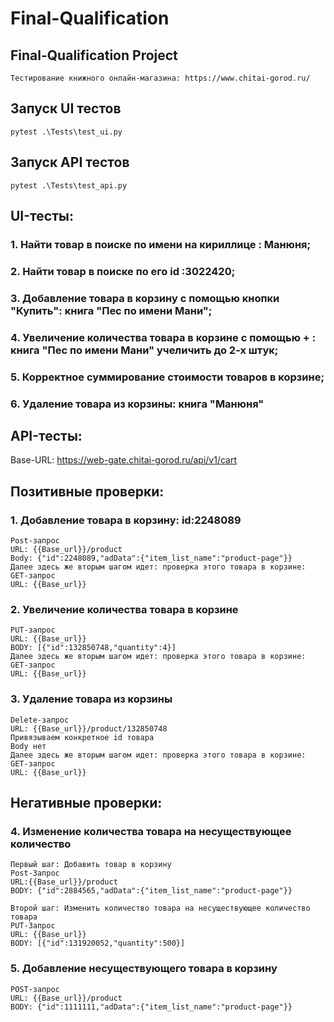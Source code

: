 # Final-Qualification

## Final-Qualification Project

```
Тестирование книжного онлайн-магазина: https://www.chitai-gorod.ru/

```

## Запуск UI тестов
```
pytest .\Tests\test_ui.py

```

## Запуск API тестов
```
pytest .\Tests\test_api.py

```

## UI-тесты: 

### 1. Найти товар в поиске по имени на кириллице : Манюня;
### 2. Найти товар в поиске по его id :3022420;
### 3. Добавление товара в корзину с помощью кнопки "Купить": книга "Пес по имени Мани";
### 4. Увеличение количества товара в корзине с помощью + : книга "Пес по имени Мани" учеличить до 2-х штук;
### 5. Корректное суммирование стоимости товаров в корзине;
### 6. Удаление товара из корзины: книга "Манюня"

## API-тесты: 
Base-URL: https://web-gate.chitai-gorod.ru/api/v1/cart

## Позитивные проверки:
### 1. Добавление товара в корзину: id:2248089
```
Post-запрос
URL: {{Base_url}}/product
Body: {"id":2248089,"adData":{"item_list_name":"product-page"}}
Далее здесь же вторым шагом идет: проверка этого товара в корзине:
GET-запрос
URL: {{Base_url}}
```
### 2. Увеличение количества товара в корзине
```
PUT-запрос
URL: {{Base_url}}
BODY: [{"id":132850748,"quantity":4}]
Далее здесь же вторым шагом идет: проверка этого товара в корзине:
GET-запрос
URL: {{Base_url}}
```
### 3. Удаление товара из корзины
```
Delete-запрос 
URL: {{Base_url}}/product/132850748
Привязываем конкретное id товара
Body нет
Далее здесь же вторым шагом идет: проверка этого товара в корзине:
GET-запрос
URL: {{Base_url}}
```
## Негативные проверки: 

### 4. Изменение количества товара на несуществующее количество
```
Первый шаг: Добавить товар в корзину
Post-Запрос 
URL:{{Base_url}}/product
BODY: {"id":2884565,"adData":{"item_list_name":"product-page"}}

Второй шаг: Изменить количество товара на несуществующее количество товара
PUT-Запрос 
URL: {{Base_url}}
BODY: [{"id":131920052,"quantity":500}]
```
### 5. Добавление несуществующего товара в корзину
```
POST-запрос
URL: {{Base_url}}/product
BODY: {"id":1111111,"adData":{"item_list_name":"product-page"}}
```